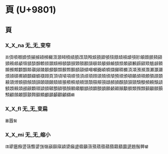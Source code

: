 #  頁 (U+9801)

## 頁

### X_X_na 无_无_变窄
`頁`㑯㖽㘖㛲㥧㩩㩪㯋㰋㰜㴿㶊䁰䅡䋶䐓䪱䪲䪳䪴䪵䪶䪷䪹䪸䪺䪻䪼䪽䪾䪿䫀䫁䫂䫃䫄䫅䫆䫇䫈䫉䫊䫋䫌䫍䫎䫏䫐䫑䫒䫓䫔䫕䫖䫗䫘䫙䫚䫛䫜䫝䫞䫟䫠䫡䫢䫣䫤䫥䫦䫧䫨䫩䫪䫫䫬䫭䫮䫯䫰䫱䫲䫳䫴䫵䫶䫷䭭䯪傾噸嚬嚻崸幁擷攧暊櫇湏澒澦瀕瀩瀬灝灦煩熲碩禷穎纇纈蝢襭蹞頁頂頃頄項順頇須頉頊頋頌頍頎頏預頑頒頓頔頕頖頗領頙頚頛頜頝頞頟頠頡頢頣頤頥頦頧頨頩頪頫頬頭頮頯頰頱頲頳頴頵頶頷頸頹頺頻頼頽頿顀顁顂顃顄顅顆顇顈顉顊顋額顎顏顐顑顒顓顔顕顖顗願顙顚顛顜顝類顟顠顡顢顤顥顦顧顩顪顫顬顭顮顯顱顲顳顴龥纐`顣`

### X_X_fl 无_无_变扁
`䖀`囂`䰅`

### X_X_mi 无_无_缩小
`䔛`㹕㺧㿗䇓䕘䕱嬃嵿嶺巓巔廎潁澃癲盨禵籲蕦蕷薠蘈蘋蘏蘔蘱虈頾題鬚顨`顰`